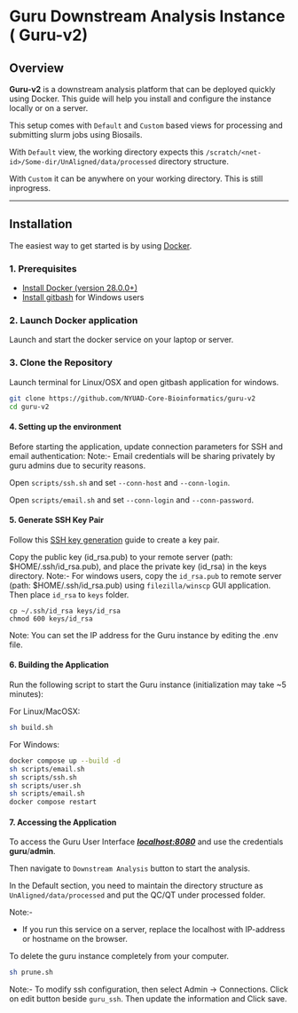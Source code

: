 # Guru Downstream Analysis Instance ( Guru-v2)

## Overview

**Guru-v2** is a downstream analysis platform that can be deployed quickly using Docker. This guide will help you install and configure the instance locally or on a server.

This setup comes with ```Default``` and ```Custom``` based views for processing and submitting slurm jobs using Biosails. 

With ```Default``` view, the working directory expects this ```/scratch/<net-id>/Some-dir/UnAligned/data/processed``` directory structure. 

With ```Custom``` it can be anywhere on your working directory. This is still inprogress. 

---

## Installation

The easiest way to get started is by using [Docker](https://www.docker.com/).

### 1. Prerequisites

- [Install Docker (version 28.0.0+)](https://www.docker.com/get-started)
- [Install gitbash](https://git-scm.com/downloads) for Windows users

### 2. Launch Docker application 

Launch and start the docker service on your laptop or server. 

### 3. Clone the Repository

Launch terminal for Linux/OSX and open gitbash application for windows.

```bash
git clone https://github.com/NYUAD-Core-Bioinformatics/guru-v2
cd guru-v2
```

#### 4. Setting up the environment

Before starting the application, update connection parameters for SSH and email authentication:
Note:- Email credentials will be sharing privately by guru admins due to security reasons. 

Open ```scripts/ssh.sh``` and set ```--conn-host``` and ```--conn-login```.

Open ```scripts/email.sh``` and set ```--conn-login``` and ```--conn-password```.

#### 5. Generate SSH Key Pair

Follow this [SSH key generation](https://www.ssh.com/academy/ssh/keygen) guide to create a key pair.

Copy the public key (id_rsa.pub) to your remote server (path: $HOME/.ssh/id_rsa.pub), and place the private key (id_rsa) in the keys directory.
Note:- For windows users, copy the ```id_rsa.pub``` to remote server (path: $HOME/.ssh/id_rsa.pub) using ```filezilla/winscp``` GUI application. Then place ```id_rsa``` to ```keys``` folder.

```
cp ~/.ssh/id_rsa keys/id_rsa
chmod 600 keys/id_rsa
```

Note: You can set the IP address for the Guru instance by editing the .env file.
 
#### 6. Building the Application 

Run the following script to start the Guru instance (initialization may take ~5 minutes):

For Linux/MacOSX:

``` bash
sh build.sh
```

For Windows:

``` bash
docker compose up --build -d
sh scripts/email.sh
sh scripts/ssh.sh
sh scripts/user.sh
sh scripts/email.sh
docker compose restart
```

#### 7. Accessing the Application

To access the Guru User Interface [***localhost:8080***](localhost:8080)
and use the credentials **guru**/**admin**.

Then navigate to ```Downstream Analysis``` button to start the analysis. 

In the Default section, you need to maintain the directory structure as ```UnAligned/data/processed``` and put the QC/QT under processed folder.

Note:- 
- If you run this service on a server, replace the localhost with IP-address or hostname on the browser. 


To delete the guru instance completely from your computer. 

``` bash 
sh prune.sh
```

Note:- To modify ssh configuration, then select Admin -> Connections.
Click on edit button beside ```guru_ssh```. Then update the information and Click save. 